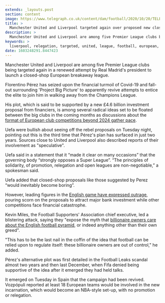 ```yaml
--- 
extends: _layouts.post 
section: content 
image: https://www.telegraph.co.uk/content/dam/football/2020/10/20/TELEMMGLPICT000229520753_trans_NvBQzQNjv4Bq3dDXxxrv_FBe_bxVyxLkOI-BmsTVKaCg_eFiTMLOQoc.jpeg?impolicy=logo-overlay 
title: > 
  Manchester United and Liverpool targeted again over proposed new closed-shop European Super League 
description: > 
  Manchester United and Liverpool are among five Premier League clubs being targeted again in a renewed attempt by Real Madrid's president to launch a closed-shop European breakaway league.Sources close to United and Liverpool also described reports of their involvement as "speculative".Uefa said in a statement that it “made it clear on many occasions” that the governing body “strongly opposes a Super League”.“The principles of solidarity, of promotion, relegation and open leagues are non-negotiable,” a spokesman said.Vozpópuli reported at least 18 European teams would be involved in the new incarnation, which would become an NBA-style set-up, with no promotion or relegation. 
keywords: > 
  liverpool, relegation, targeted, united, league, football, european, promotion, owners, proposals, manchester, proposed, closedshop, super, plot 
date: 1603248291.8447423 
--- 
```

<div><p>Manchester United and Liverpool are among five Premier League clubs being targeted again in a renewed attempt by Real Madrid's president to launch a closed-shop European breakaway league.</p>
<p>Florentino P&#233;rez has seized upon the financial turmoil of Covid-19 and fall-out surrounding 'Project Big Picture' to apparently revive attempts to entice the elite to join him in walking away from the Champions League.</p>
<p>His plot, which is said to be supported by a new &#163;4.6 billion investment proposal from financiers, is among several radical ideas set to be floated between the big clubs in the coming months as discussions about the <a href="https://www.telegraph.co.uk/football/2020/10/20/ruin-champions-league-introduce-even-games/">format of European club competitions beyond 2024 gather pace</a>.</p>
<p>Uefa were bullish about seeing off the rebel proposals on Tuesday night, pointing out this is the third time that P&#233;rez's plan has surfaced in just two years. Sources close to United and Liverpool also described reports of their involvement as "speculative".</p>
<p>Uefa said in a statement that it &#8220;made it clear on many occasions&#8221; that the governing body &#8220;strongly opposes a Super League&#8221;. &#8220;The principles of solidarity, of promotion, relegation and open leagues are non-negotiable,&#8221; a spokesman said.</p>
<p>Uefa added that closed-shop proposals like those suggested by Perez &#8220;would inevitably become boring&#8221;.</p>
<p>However, leading figures in the <a href="https://www.telegraph.co.uk/football/2020/10/13/breakaway-bombshell-fa-reveals-big-six-threatened-quit-premier/">English game have expressed outrage</a>, pouring scorn on the proposals to attract major bank investment while other competitions face financial catastrophe.</p>
<p>Kevin Miles, the Football Supporters' Association chief executive, led a blistering attack, saying they "expose the myth that <a href="https://www.telegraph.co.uk/football/2020/10/18/project-big-pictures-biggest-mistake-misunderstanding-history/">billionaire owners care about the English football pyramid</a>, or indeed anything other than their own greed".</p>
<p>"This has to be the last nail in the coffin of the idea that football can be relied upon to regulate itself: these billionaire owners are out of control," he added.</p>
<p>P&#233;rez's alternative plot was first detailed in the Football Leaks scandal almost two years and then last December, when Fifa denied being supportive of the idea after it emerged they had held talks.</p>
<p>It emerged on Tuesday in Spain that the campaign had been revived. Vozp&#243;puli reported at least 18 European teams would be involved in the new incarnation, which would become an NBA-style set-up, with no promotion or relegation.</p>
</div>